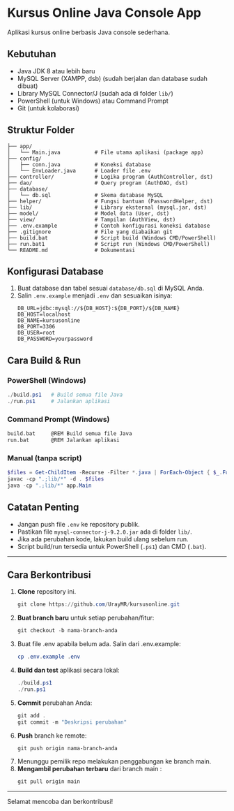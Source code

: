 # Kursus Online Java Console App

Aplikasi kursus online berbasis Java console sederhana.

## Kebutuhan

- Java JDK 8 atau lebih baru
- MySQL Server (XAMPP, dsb) (sudah berjalan dan database sudah dibuat)
- Library MySQL Connector/J (sudah ada di folder `lib/`)
- PowerShell (untuk Windows) atau Command Prompt
- Git (untuk kolaborasi)

## Struktur Folder

```
├── app/
│   └── Main.java           # File utama aplikasi (package app)
├── config/
│   ├── conn.java           # Koneksi database
│   └── EnvLoader.java      # Loader file .env
├── controller/             # Logika program (AuthController, dst)
├── dao/                    # Query program (AuthDAO, dst)
├── database/
│   └── db.sql              # Skema database MySQL
├── helper/                 # Fungsi bantuan (PasswordHelper, dst)
├── lib/                    # Library eksternal (mysql.jar, dst)
├── model/                  # Model data (User, dst)
├── view/                   # Tampilan (AuthView, dst)
├── .env.example            # Contoh konfigurasi koneksi database
├── .gitignore              # File yang diabaikan git
├── build.bat               # Script build (Windows CMD/PowerShell)
├── run.bat1                # Script run (Windows CMD/PowerShell)
└── README.md               # Dokumentasi
```

## Konfigurasi Database

1. Buat database dan tabel sesuai `database/db.sql` di MySQL Anda.
2. Salin `.env.example` menjadi `.env` dan sesuaikan isinya:
   ```env
   DB_URL=jdbc:mysql://${DB_HOST}:${DB_PORT}/${DB_NAME}
   DB_HOST=localhost
   DB_NAME=kursusonline
   DB_PORT=3306
   DB_USER=root
   DB_PASSWORD=yourpassword
   ```

## Cara Build & Run

### PowerShell (Windows)

```powershell
./build.ps1   # Build semua file Java
./run.ps1     # Jalankan aplikasi
```

### Command Prompt (Windows)

```bat
build.bat     @REM Build semua file Java
run.bat       @REM Jalankan aplikasi
```

### Manual (tanpa script)

```powershell
$files = Get-ChildItem -Recurse -Filter *.java | ForEach-Object { $_.FullName }
javac -cp ".;lib/*" -d . $files
java -cp ".;lib/*" app.Main
```

## Catatan Penting

- Jangan push file `.env` ke repository publik.
- Pastikan file `mysql-connector-j-9.2.0.jar` ada di folder `lib/`.
- Jika ada perubahan kode, lakukan build ulang sebelum run.
- Script build/run tersedia untuk PowerShell (`.ps1`) dan CMD (`.bat`).

---

## Cara Berkontribusi

1. **Clone** repository ini.
   ```powershell
   git clone https://github.com/UrayMR/kursusonline.git
   ```
2. **Buat branch baru** untuk setiap perubahan/fitur:
   ```powershell
   git checkout -b nama-branch-anda
   ```
3. Buat file .env apabila belum ada. Salin dari .env.example:
   ```powershell
   cp .env.example .env
   ```
4. **Build dan test** aplikasi secara lokal:
   ```powershell
   ./build.ps1
   ./run.ps1
   ```
5. **Commit** perubahan Anda:
   ```powershell
   git add .
   git commit -m "Deskripsi perubahan"
   ```
6. **Push** branch ke remote:
   ```powershell
   git push origin nama-branch-anda
   ```
7. Menunggu pemilik repo melakukan penggabungan ke branch main.
8. **Mengambil perubahan terbaru** dari branch main :
   ```powershell
   git pull origin main
   ```

---

Selamat mencoba dan berkontribusi!
